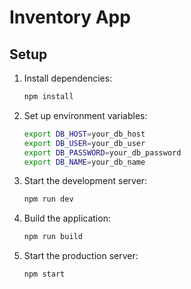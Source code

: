 # Inventory App

## Setup

1. Install dependencies:
    ```sh
    npm install
    ```

2. Set up environment variables:
    ```sh
    export DB_HOST=your_db_host
    export DB_USER=your_db_user
    export DB_PASSWORD=your_db_password
    export DB_NAME=your_db_name
    ```

3. Start the development server:
    ```sh
    npm run dev
    ```

4. Build the application:
    ```sh
    npm run build
    ```

5. Start the production server:
    ```sh
    npm start
    ```
